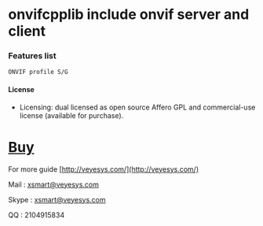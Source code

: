 # onvifcpplib include onvif server and client #

### Features list ###
	ONVIF profile S/G

#### License ####
* Licensing: dual licensed as open source Affero GPL and commercial-use license (available for purchase).


# [Buy](http://veyesys.com/index.html#license) #


For more guide
[http://veyesys.com/](http://veyesys.com/)

Mail  : [xsmart@veyesys.com](xsmart@veyesys.com)

Skype : xsmart@veyesys.com

QQ    : 2104915834
